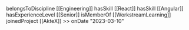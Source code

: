 belongsToDiscipline [[Engineering]]
hasSkill [[React]]
hasSkill [[Angular]]
hasExperienceLevel [[Senior]]
isMemberOf [[WorkstreamLearning]]
joinedProject [[AkteX]] >> onDate "2023-03-10"
